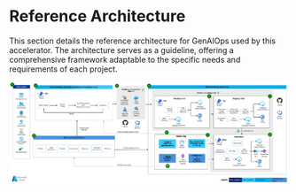 # Reference Architecture

This section details the reference architecture for GenAIOps used by this accelerator. The architecture serves as a guideline, offering a comprehensive framework adaptable to the specific needs and requirements of each project.

![Header](../media/reference_architecture.png)